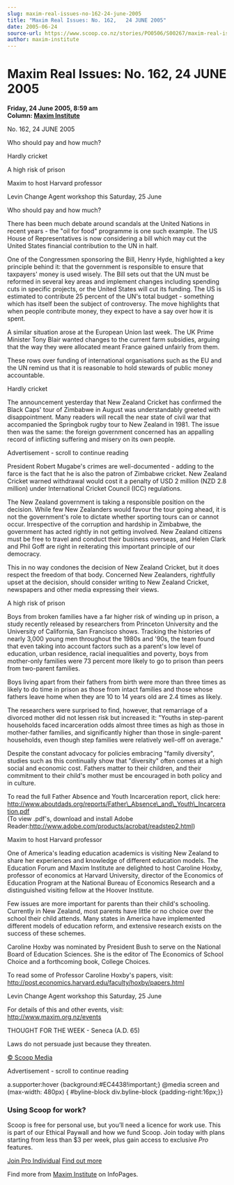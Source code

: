 ```yaml
---
slug: maxim-real-issues-no-162-24-june-2005
title: "Maxim Real Issues: No. 162,   24 JUNE 2005"
date: 2005-06-24
source-url: https://www.scoop.co.nz/stories/PO0506/S00267/maxim-real-issues-no-162-24-june-2005.htm
author: maxim-institute
---
```

Maxim Real Issues: No. 162, 24 JUNE 2005
========================================

**Friday, 24 June 2005, 8:59 am**  
**Column: [Maxim Institute](https://info.scoop.co.nz/Maxim_Institute)**

  
No. 162, 24 JUNE 2005

Who should pay and how much?

Hardly cricket

A high risk of prison

Maxim to host Harvard professor

Levin Change Agent workshop this Saturday, 25 June

  

Who should pay and how much?

There has been much debate around scandals at the United Nations in recent years - the "oil for food" programme is one such example. The US House of Representatives is now considering a bill which may cut the United States financial contribution to the UN in half.

One of the Congressmen sponsoring the Bill, Henry Hyde, highlighted a key principle behind it: that the government is responsible to ensure that taxpayers' money is used wisely. The Bill sets out that the UN must be reformed in several key areas and implement changes including spending cuts in specific projects, or the United States will cut its funding. The US is estimated to contribute 25 percent of the UN's total budget - something which has itself been the subject of controversy. The move highlights that when people contribute money, they expect to have a say over how it is spent.

A similar situation arose at the European Union last week. The UK Prime Minister Tony Blair wanted changes to the current farm subsidies, arguing that the way they were allocated meant France gained unfairly from them.

These rows over funding of international organisations such as the EU and the UN remind us that it is reasonable to hold stewards of public money accountable.

  
Hardly cricket

The announcement yesterday that New Zealand Cricket has confirmed the Black Caps' tour of Zimbabwe in August was understandably greeted with disappointment. Many readers will recall the near state of civil war that accompanied the Springbok rugby tour to New Zealand in 1981. The issue then was the same: the foreign government concerned has an appalling record of inflicting suffering and misery on its own people.

Advertisement - scroll to continue reading





President Robert Mugabe's crimes are well-documented - adding to the farce is the fact that he is also the patron of Zimbabwe cricket. New Zealand Cricket warned withdrawal would cost it a penalty of USD 2 million (NZD 2.8 million) under International Cricket Council (ICC) regulations.

The New Zealand government is taking a responsible position on the decision. While few New Zealanders would favour the tour going ahead, it is not the government's role to dictate whether sporting tours can or cannot occur. Irrespective of the corruption and hardship in Zimbabwe, the government has acted rightly in not getting involved. New Zealand citizens must be free to travel and conduct their business overseas, and Helen Clark and Phil Goff are right in reiterating this important principle of our democracy.

This in no way condones the decision of New Zealand Cricket, but it does respect the freedom of that body. Concerned New Zealanders, rightfully upset at the decision, should consider writing to New Zealand Cricket, newspapers and other media expressing their views.

  
A high risk of prison

Boys from broken families have a far higher risk of winding up in prison, a study recently released by researchers from Princeton University and the University of California, San Francisco shows. Tracking the histories of nearly 3,000 young men throughout the 1980s and '90s, the team found that even taking into account factors such as a parent's low level of education, urban residence, racial inequalities and poverty, boys from mother-only families were 73 percent more likely to go to prison than peers from two-parent families.

Boys living apart from their fathers from birth were more than three times as likely to do time in prison as those from intact families and those whose fathers leave home when they are 10 to 14 years old are 2.4 times as likely.

The researchers were surprised to find, however, that remarriage of a divorced mother did not lessen risk but increased it: "Youths in step-parent households faced incarceration odds almost three times as high as those in mother-father families, and significantly higher than those in single-parent households, even though step families were relatively well-off on average."

Despite the constant advocacy for policies embracing "family diversity", studies such as this continually show that "diversity" often comes at a high social and economic cost. Fathers matter to their children, and their commitment to their child's mother must be encouraged in both policy and in culture.

To read the full Father Absence and Youth Incarceration report, click here:  
http://www.aboutdads.org/reports/Father\_Absence\_and\_Youth\_Incarceration.pdf  
(To view .pdf's, download and install Adobe Reader:http://www.adobe.com/products/acrobat/readstep2.html)

  
Maxim to host Harvard professor

One of America's leading education academics is visiting New Zealand to share her experiences and knowledge of different education models. The Education Forum and Maxim Institute are delighted to host Caroline Hoxby, professor of economics at Harvard University, director of the Economics of Education Program at the National Bureau of Economics Research and a distinguished visiting fellow at the Hoover Institute.

Few issues are more important for parents than their child's schooling. Currently in New Zealand, most parents have little or no choice over the school their child attends. Many states in America have implemented different models of education reform, and extensive research exists on the success of these schemes.

Caroline Hoxby was nominated by President Bush to serve on the National Board of Education Sciences. She is the editor of The Economics of School Choice and a forthcoming book, College Choices.

To read some of Professor Caroline Hoxby's papers, visit:  
http://post.economics.harvard.edu/faculty/hoxby/papers.html

  
Levin Change Agent workshop this Saturday, 25 June

For details of this and other events, visit:  
http://www.maxim.org.nz/events

THOUGHT FOR THE WEEK - Seneca (A.D. 65)

Laws do not persuade just because they threaten.

  

[© Scoop Media](http://www.scoop.co.nz/about/terms.html)  

Advertisement - scroll to continue reading



a.supporter:hover {background:#EC4438!important;} @media screen and (max-width: 480px) { #byline-block div.byline-block {padding-right:16px;}}

### Using Scoop for work?

Scoop is free for personal use, but you’ll need a licence for work use. This is part of our Ethical Paywall and how we fund Scoop. Join today with plans starting from less than $3 per week, plus gain access to exclusive _Pro_ features.  
  
[Join Pro Individual](https://pro.scoop.co.nz/Individual/?from=ProIn24) [Find out more](https://pro.scoop.co.nz/using-scoop-for-work/?from=ProIn24)

Find more from [Maxim Institute](https://info.scoop.co.nz/Maxim_Institute) on InfoPages.